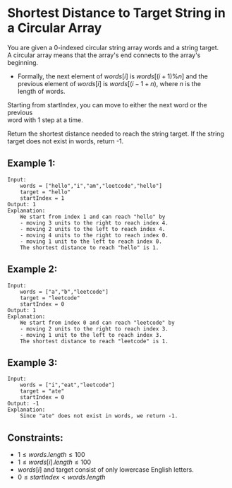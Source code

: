 # Shortest Distance to Target String in a Circular Array

You are given a 0-indexed circular string array words and a string target.  
A circular array means that the array's end connects to the array's beginning.

* Formally, the next element of $words[i]$ is $words[(i + 1) \% n]$ and the  
previous element of $words[i]$ is $words[(i - 1 + n) % n]$, where $n$ is the  
length of words.

Starting from startIndex, you can move to either the next word or the previous  
word with 1 step at a time.

Return the shortest distance needed to reach the string target. If the string  
target does not exist in words, return -1.

 

## Example 1:

    Input: 
        words = ["hello","i","am","leetcode","hello"]
        target = "hello"
        startIndex = 1
    Output: 1
    Explanation: 
        We start from index 1 and can reach "hello" by
        - moving 3 units to the right to reach index 4.
        - moving 2 units to the left to reach index 4.
        - moving 4 units to the right to reach index 0.
        - moving 1 unit to the left to reach index 0.
        The shortest distance to reach "hello" is 1.

## Example 2:

    Input: 
        words = ["a","b","leetcode"]
        target = "leetcode"
        startIndex = 0
    Output: 1
    Explanation: 
        We start from index 0 and can reach "leetcode" by
        - moving 2 units to the right to reach index 3.
        - moving 1 unit to the left to reach index 3.
        The shortest distance to reach "leetcode" is 1.

## Example 3:

    Input: 
        words = ["i","eat","leetcode"]
        target = "ate"
        startIndex = 0
    Output: -1
    Explanation: 
        Since "ate" does not exist in words, we return -1.
        
        
        
## Constraints:

* $1 \le words.length \le 100$
* $1 \le words[i].length \le 100$
* $words[i]$ and target consist of only lowercase English letters.
* $0 \le startIndex < words.length$

